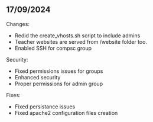 ## 17/09/2024

Changes:

* Redid the create_vhosts.sh script to include admins
* Teacher websites are served from /website folder too.
* Enabled SSH for compsc group

Security:

* Fixed permissions issues for groups
* Enhanced security
* Proper permissions for admin group

Fixes:

* Fixed persistance issues
* Fixed apache2 configuration files creation
